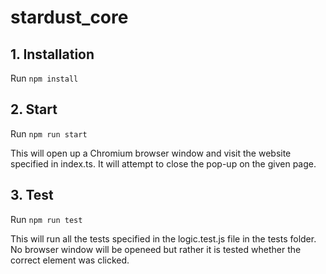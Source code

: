 # stardust_core

## 1. Installation
Run `npm install`

## 2. Start
Run `npm run start`


This will open up a Chromium browser window and visit the website specified in index.ts. It will attempt to close the pop-up on the given page.

## 3. Test

Run `npm run test`


This will run all the tests specified in the logic.test.js file in the tests folder. No browser window will be openeed but rather it is tested whether the correct element was clicked.
